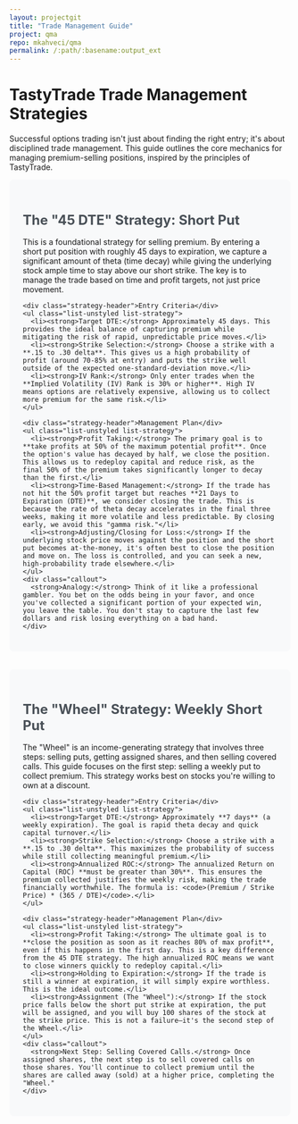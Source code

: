 ```yaml
---
layout: projectgit
title: "Trade Management Guide"
project: qma
repo: mkahveci/qma
permalink: /:path/:basename:output_ext
---
```


<style>
  .guide-section {
    padding: 1.5rem;
    margin-bottom: 2rem;
    border-radius: 0.5rem;
    background-color: #f8f9fa;
  }
  .guide-title {
    color: #495057;
    font-weight: bold;
    font-size: 1.5rem;
    margin-bottom: 1rem;
  }
  .strategy-header {
    font-size: 1.25rem;
    font-weight: bold;
    color: #007bff;
    border-bottom: 2px solid #007bff;
    padding-bottom: 0.5rem;
    margin-top: 2rem;
  }
  .list-strategy li {
    margin-bottom: 0.5rem;
    line-height: 1.5;
  }
  .list-strategy strong {
    color: #212529;
  }
  .callout {
    background-color: #e2f2ff;
    border-left: 5px solid #007bff;
    padding: 1rem;
    margin-top: 1rem;
    border-radius: 0.25rem;
  }
</style>

<div class="container my-5">
  <div class="text-center mb-5">
    <h1 class="display-5 fw-bold">TastyTrade Trade Management Strategies</h1>
    <p class="lead col-lg-8 mx-auto">
      Successful options trading isn't just about finding the right entry; it's about disciplined trade management. This guide outlines the core mechanics for managing premium-selling positions, inspired by the principles of TastyTrade.
    </p>
  </div>

  <div class="guide-section shadow-sm">
    <h2 class="guide-title">The "45 DTE" Strategy: Short Put</h2>
    <p>This is a foundational strategy for selling premium. By entering a short put position with roughly 45 days to expiration, we capture a significant amount of theta (time decay) while giving the underlying stock ample time to stay above our short strike. The key is to manage the trade based on time and profit targets, not just price movement.</p>

    <div class="strategy-header">Entry Criteria</div>
    <ul class="list-unstyled list-strategy">
      <li><strong>Target DTE:</strong> Approximately 45 days. This provides the ideal balance of capturing premium while mitigating the risk of rapid, unpredictable price moves.</li>
      <li><strong>Strike Selection:</strong> Choose a strike with a **.15 to .30 delta**. This gives us a high probability of profit (around 70-85% at entry) and puts the strike well outside of the expected one-standard-deviation move.</li>
      <li><strong>IV Rank:</strong> Only enter trades when the **Implied Volatility (IV) Rank is 30% or higher**. High IV means options are relatively expensive, allowing us to collect more premium for the same risk.</li>
    </ul>

    <div class="strategy-header">Management Plan</div>
    <ul class="list-unstyled list-strategy">
      <li><strong>Profit Taking:</strong> The primary goal is to **take profits at 50% of the maximum potential profit**. Once the option's value has decayed by half, we close the position. This allows us to redeploy capital and reduce risk, as the final 50% of the premium takes significantly longer to decay than the first.</li>
      <li><strong>Time-Based Management:</strong> If the trade has not hit the 50% profit target but reaches **21 Days to Expiration (DTE)**, we consider closing the trade. This is because the rate of theta decay accelerates in the final three weeks, making it more volatile and less predictable. By closing early, we avoid this "gamma risk."</li>
      <li><strong>Adjusting/Closing for Loss:</strong> If the underlying stock price moves against the position and the short put becomes at-the-money, it's often best to close the position and move on. The loss is controlled, and you can seek a new, high-probability trade elsewhere.</li>
    </ul>
    <div class="callout">
      <strong>Analogy:</strong> Think of it like a professional gambler. You bet on the odds being in your favor, and once you've collected a significant portion of your expected win, you leave the table. You don't stay to capture the last few dollars and risk losing everything on a bad hand.
    </div>
  </div>

  <div class="guide-section shadow-sm">
    <h2 class="guide-title">The "Wheel" Strategy: Weekly Short Put</h2>
    <p>The "Wheel" is an income-generating strategy that involves three steps: selling puts, getting assigned shares, and then selling covered calls. This guide focuses on the first step: selling a weekly put to collect premium. This strategy works best on stocks you're willing to own at a discount.</p>

    <div class="strategy-header">Entry Criteria</div>
    <ul class="list-unstyled list-strategy">
      <li><strong>Target DTE:</strong> Approximately **7 days** (a weekly expiration). The goal is rapid theta decay and quick capital turnover.</li>
      <li><strong>Strike Selection:</strong> Choose a strike with a **.15 to .30 delta**. This maximizes the probability of success while still collecting meaningful premium.</li>
      <li><strong>Annualized ROC:</strong> The annualized Return on Capital (ROC) **must be greater than 30%**. This ensures the premium collected justifies the weekly risk, making the trade financially worthwhile. The formula is: <code>(Premium / Strike Price) * (365 / DTE)</code>.</li>
    </ul>

    <div class="strategy-header">Management Plan</div>
    <ul class="list-unstyled list-strategy">
      <li><strong>Profit Taking:</strong> The ultimate goal is to **close the position as soon as it reaches 80% of max profit**, even if this happens in the first day. This is a key difference from the 45 DTE strategy. The high annualized ROC means we want to close winners quickly to redeploy capital.</li>
      <li><strong>Holding to Expiration:</strong> If the trade is still a winner at expiration, it will simply expire worthless. This is the ideal outcome.</li>
      <li><strong>Assignment (The "Wheel"):</strong> If the stock price falls below the short put strike at expiration, the put will be assigned, and you will buy 100 shares of the stock at the strike price. This is not a failure—it's the second step of the Wheel.</li>
    </ul>
    <div class="callout">
      <strong>Next Step: Selling Covered Calls.</strong> Once assigned shares, the next step is to sell covered calls on those shares. You'll continue to collect premium until the shares are called away (sold) at a higher price, completing the "Wheel."
    </div>
  </div>
</div>